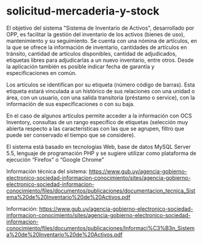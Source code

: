 # solicitud-mercaderia-y-stock

El objetivo del sistema "Sistema de Inventario de Activos", desarrollado por OPP, es facilitar la gestión del inventario de los activos (bienes de uso), mantenimiento y su seguimiento.
Se cuenta con una nómina de artículos, en la que se ofrece la información de inventario, cantidades de artículos en tránsito, cantidad de artículos disponibles, cantidad de adjudicados, etiquetas libres para adjudicarlas a un nuevo inventario, entre otros.  Desde la aplicación también es posible indicar fecha de garantía y especificaciones en común.

Los artículos se identifican por su etiqueta (número código de barras). Esta etiqueta estará vinculada a un histórico de sus relaciones con una unidad o área, con un usuario, con una salida transitoria (préstamo o service), con la información de sus especificaciones o con su baja.

En el caso de algunos artículos permite acceder a la información con OCS Inventory, consultas de un rango específico de etiquetas (selección muy abierta respecto a las características con las que se agrupen, filtro que puede ser conservado el tiempo que se considere).

El sistema está basado en tecnologías Web, base de datos MySQL Server 5.5, lenguaje de programación PHP y se sugiere utilizar como plataforma de ejecución “Firefox” o “Google Chrome”

Información técnica del sistema: https://www.gub.uy/agencia-gobierno-electronico-sociedad-informacion-conocimiento/sites/agencia-gobierno-electronico-sociedad-informacion-conocimiento/files/documentos/publicaciones/documentacion_tecnica_Sistema%20de%20Inventario%20de%20Activos.pdf

Información: https://www.gub.uy/agencia-gobierno-electronico-sociedad-informacion-conocimiento/sites/agencia-gobierno-electronico-sociedad-informacion-conocimiento/files/documentos/publicaciones/Informaci%C3%B3n_Sistema%20de%20Inventario%20de%20Activos.pdf
